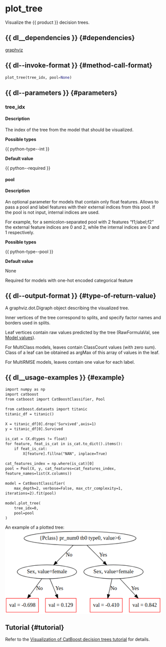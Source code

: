 # plot_tree

Visualize the {{ product }} decision trees.

## {{ dl__dependencies }} {#dependencies}

[graphviz](https://graphviz.gitlab.io/download/)

## {{ dl--invoke-format }} {#method-call-format}

```python
plot_tree(tree_idx, pool=None)
```

## {{ dl--parameters }} {#parameters}

### tree_idx

#### Description

The index of the tree from the model that should be visualized.


**Possible types** 

{{ python-type--int }}

**Default value** 

{{ python--required }}

#### pool

#### Description

An optional parameter for models that contain only float features. Allows to pass a pool and label features with their external indices from this pool. If the pool is not input, internal indices are used.

For example, for a semicolon-separated pool with 2 features <q>f1;label;f2</q> the external feature indices are 0 and 2, while the internal indices are 0 and 1 respectively.

**Possible types** 

{{ python-type--pool }}

**Default value** 

None

Required for models with one-hot encoded categorical feature


## {{ dl--output-format }} {#type-of-return-value}

A graphviz.dot.Digraph object describing the visualized tree.

Inner vertices of the tree correspond to splits, and specify factor names and borders used in splits.

Leaf vertices contain raw values predicted by the tree (RawFormulaVal, see [Model values](../concepts/output-data_model-value-output.md)).

For MultiClass models, leaves contain ClassCount values (with zero sum). Class of a leaf can be obtained as argMax of this array of values in the leaf.

For MultiRMSE models, leaves contain one value for each label.

## {{ dl__usage-examples }} {#example}

```
import numpy as np
import catboost
from catboost import CatBoostClassifier, Pool

from catboost.datasets import titanic
titanic_df = titanic()

X = titanic_df[0].drop('Survived',axis=1)
y = titanic_df[0].Survived

is_cat = (X.dtypes != float)
for feature, feat_is_cat in is_cat.to_dict().items():
    if feat_is_cat:
        X[feature].fillna("NAN", inplace=True)

cat_features_index = np.where(is_cat)[0]
pool = Pool(X, y, cat_features=cat_features_index, feature_names=list(X.columns))

model = CatBoostClassifier(
    max_depth=2, verbose=False, max_ctr_complexity=1, iterations=2).fit(pool)

model.plot_tree(
    tree_idx=0,
    pool=pool
)

```

An example of a plotted tree:
![](../images/jupyter__plot_chart.png)
## Tutorial {#tutorial}

Refer to the [Visualization of CatBoost decision trees tutorial](https://github.com/catboost/tutorials/blob/master/model_analysis/visualize_decision_trees_tutorial.ipynb) for details.

